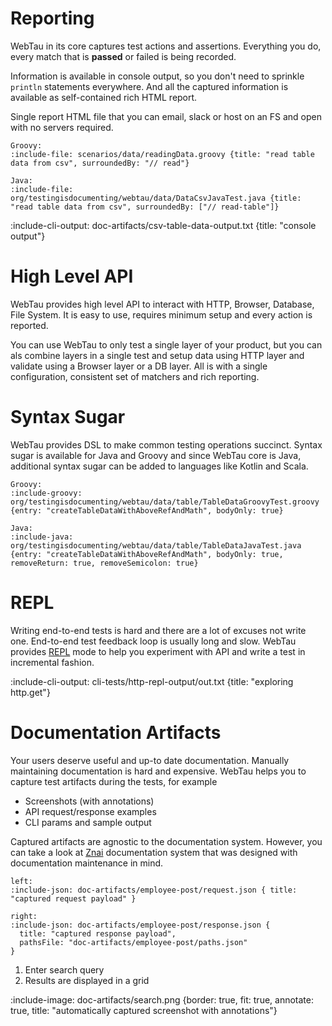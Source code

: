 # Reporting

WebTau in its core captures test actions and assertions.
Everything you do, every match that is **passed** or failed is being recorded.

Information is available in console output, so you don't need to sprinkle `println` statements everywhere.
And all the captured information is available as self-contained rich HTML report. 

Single report HTML file that you can email, slack or host on an FS and open with no servers required.

```tabs
Groovy:
:include-file: scenarios/data/readingData.groovy {title: "read table data from csv", surroundedBy: "// read"}

Java:
:include-file: org/testingisdocumenting/webtau/data/DataCsvJavaTest.java {title: "read table data from csv", surroundedBy: ["// read-table"]}
```

:include-cli-output: doc-artifacts/csv-table-data-output.txt {title: "console output"}

# High Level API

WebTau provides high level API to interact with HTTP, Browser, Database, File System. 
It is easy to use, requires minimum setup and every action is reported.

You can use WebTau to only test a single layer of your product, but you can als combine layers in a single test and setup data using HTTP layer and validate using a Browser layer or a DB layer.
All is with a single configuration, consistent set of matchers and rich reporting.

# Syntax Sugar

WebTau provides DSL to make common testing operations succinct. Syntax sugar is available for Java and Groovy and 
since WebTau core is Java, additional syntax sugar can be added to languages like Kotlin and Scala.  

```tabs
Groovy:
:include-groovy: org/testingisdocumenting/webtau/data/table/TableDataGroovyTest.groovy {entry: "createTableDataWithAboveRefAndMath", bodyOnly: true}

Java:
:include-java: org/testingisdocumenting/webtau/data/table/TableDataJavaTest.java {entry: "createTableDataWithAboveRefAndMath", bodyOnly: true, removeReturn: true, removeSemicolon: true}
```

# REPL

Writing end-to-end tests is hard and there are a lot of excuses not write one. 
End-to-end test feedback loop is usually long and slow. WebTau provides [REPL](REPL/experiments) mode to help you 
experiment with API and write a test in incremental fashion. 

:include-cli-output: cli-tests/http-repl-output/out.txt {title: "exploring http.get"}

# Documentation Artifacts

Your users deserve useful and up-to date documentation. Manually maintaining documentation is hard and expensive.
WebTau helps you to capture test artifacts during the tests, for example
* Screenshots (with annotations)
* API request/response examples
* CLI params and sample output

Captured artifacts are agnostic to the documentation system. However, you can take a look at [Znai](https://github.com/testingisdocumenting/znai) documentation system 
that was designed with documentation maintenance in mind.

```columns
left: 
:include-json: doc-artifacts/employee-post/request.json { title: "captured request payload" }

right: 
:include-json: doc-artifacts/employee-post/response.json { 
  title: "captured response payload", 
  pathsFile: "doc-artifacts/employee-post/paths.json" 
}
```

1. Enter search query
2. Results are displayed in a grid

:include-image: doc-artifacts/search.png {border: true, fit: true, annotate: true, title: "automatically captured screenshot with annotations"}